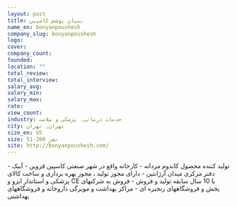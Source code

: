 ```yaml
---
layout: post
title: بنیان پوشش کاسپین
name_en: bonyanpoushesh
company_slug: bonyanpoushesh
logo: 
cover: 
company_count:
founded:
location: ""
total_review: 
total_interview: 
salary_avg: 
salary_min: 
salary_max: 
rate: 
view_count: 
industry: خدمات درمانی، پزشکی و سلامت
city: تهران, تهران
size_en: VS
size: 51-200 نفر
site: http://bonyanpoushesh.com/
---
```




تولید کننده محصول کاندوم مردانه - کارخانه واقع در شهر صنعتی کاسپین قزوین - آبیک - دفتر مرکزی میدان آرژانتین - دارای مجوز تولید ، مجوز بهره برداری و ساخت کالای پزشکی و استاندار ایزو و CE با 10 سال سابقه تولید و فروش - فروش به شرکتهای پخش و فروشگاههای زنجیره ای - مراکز بهداشت و مویرگی داروخانه و فروشگاههای بهداشتی
